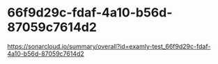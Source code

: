 # 66f9d29c-fdaf-4a10-b56d-87059c7614d2
https://sonarcloud.io/summary/overall?id=examly-test_66f9d29c-fdaf-4a10-b56d-87059c7614d2
